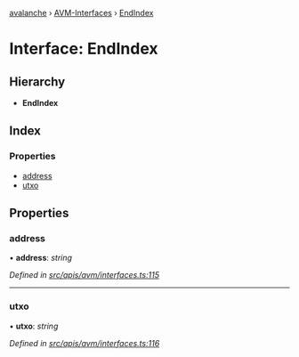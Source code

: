 [avalanche](../README.md) › [AVM-Interfaces](../modules/avm_interfaces.md) › [EndIndex](avm_interfaces.endindex.md)

# Interface: EndIndex

## Hierarchy

* **EndIndex**

## Index

### Properties

* [address](avm_interfaces.endindex.md#address)
* [utxo](avm_interfaces.endindex.md#utxo)

## Properties

###  address

• **address**: *string*

*Defined in [src/apis/avm/interfaces.ts:115](https://github.com/ava-labs/avalanchejs/blob/5511161/src/apis/avm/interfaces.ts#L115)*

___

###  utxo

• **utxo**: *string*

*Defined in [src/apis/avm/interfaces.ts:116](https://github.com/ava-labs/avalanchejs/blob/5511161/src/apis/avm/interfaces.ts#L116)*
